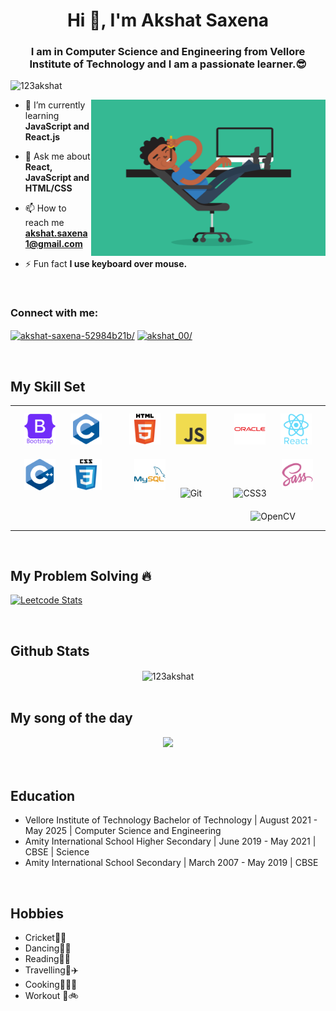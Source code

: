 <h1 align="center">Hi 👋, I'm Akshat Saxena</h1>
<h3 align="center">I am in Computer Science and Engineering from Vellore Institute of Technology and I am a passionate learner.😎</h3>

<p align="left"> <img src="https://komarev.com/ghpvc/?username=123akshat&label=Profile%20views&color=0e75b6&style=flat" alt="123akshat" /> </p>

<img align="right" height="250" width="375" alt="" src="https://github.com/Harsh23Kashyap/Harsh23Kashyap/blob/master/coding.gif" />



- 🌱 I’m currently learning **JavaScript and React.js**

- 💬 Ask me about **React, JavaScript and HTML/CSS**

- 📫 How to reach me **akshat.saxena1@gmail.com**

- ⚡ Fun fact **I use keyboard over mouse.**

<br/>

<h3 align="left">Connect with me:</h3>
<p align="left">
<a href="https://linkedin.com/in/akshat-saxena-52984b21b/" target="blank"><img align="center" src="https://raw.githubusercontent.com/rahuldkjain/github-profile-readme-generator/master/src/images/icons/Social/linked-in-alt.svg" alt="akshat-saxena-52984b21b/" height="30" width="40" /></a>
<a href="https://www.leetcode.com/akshat_00/" target="blank"><img align="center" src="https://raw.githubusercontent.com/rahuldkjain/github-profile-readme-generator/master/src/images/icons/Social/leet-code.svg" alt="akshat_00/" height="30" width="40" /></a>
</p>

<br/>

## My Skill Set  
<table><tr><td valign="top" width="33%">

<div align="center">  
<img style="margin: 10px" src="https://raw.githubusercontent.com/devicons/devicon/master/icons/bootstrap/bootstrap-plain-wordmark.svg" alt="HTML5" height="50" />  
<img style="margin: 10px" src="https://raw.githubusercontent.com/devicons/devicon/master/icons/c/c-original.svg" alt="Java" height="50" />  
<img style="margin: 10px" src="https://raw.githubusercontent.com/devicons/devicon/master/icons/cplusplus/cplusplus-original.svg" alt="MySQL" height="50" />  
<img style="margin: 10px" src="https://raw.githubusercontent.com/devicons/devicon/master/icons/css3/css3-original-wordmark.svg" alt="Python" height="50" />  
</div>

</td><td valign="top" width="33%">

<div align="center">  
<img style="margin: 10px" src="https://raw.githubusercontent.com/devicons/devicon/master/icons/html5/html5-original-wordmark.svg" alt="C++" height="50" />  
<img style="margin: 10px" src="https://raw.githubusercontent.com/devicons/devicon/master/icons/javascript/javascript-original.svg" alt="Linux" height="50" />  
<img style="margin: 10px" src="https://raw.githubusercontent.com/devicons/devicon/master/icons/mysql/mysql-original-wordmark.svg" alt="Git" height="50" />  
<img style="margin: 10px" src="https://www.vectorlogo.zone/logos/apple_objectivec/apple_objectivec-icon.svg" alt="Git" height="50" />  
</div>

</td><td valign="top" width="33%">

<div align="center">  
<img style="margin: 10px" src="https://raw.githubusercontent.com/devicons/devicon/master/icons/oracle/oracle-original.svg" alt="Flutter" height="50" />  
<img style="margin: 10px" src="https://raw.githubusercontent.com/devicons/devicon/master/icons/react/react-original-wordmark.svg" alt="Dart" height="50" />  
<img style="margin: 10px" src="https://reactnative.dev/img/header_logo.svg" alt="CSS3" height="50" />  
<img style="margin: 10px" src="https://raw.githubusercontent.com/devicons/devicon/master/icons/sass/sass-original.svg" alt="OpenCV" height="50" />  
<img style="margin: 10px" src="https://www.vectorlogo.zone/logos/tailwindcss/tailwindcss-icon.svg" alt="OpenCV" height="50" /> 
</div>

</td></tr></table>  



<br/>

## My Problem Solving 🔥
[![Leetcode Stats](https://leetcard.jacoblin.cool/akshat_00?theme=unicorn&extension=heatmap)](https://leetcode.com/akshat_00/)




<br/> 
<h2>Github Stats  </h2>
<div align="center"><img src="https://github-readme-stats.vercel.app/api?username=123akshat&show_icons=true&locale=en" alt="123akshat" align="center" /></div>  



<br/>

## My song of the day  
<div align="center"><img src="https://spotify-github-profile.vercel.app/api/view?uid=31ctrssm2pihpm6r6fjtp4znfmha&cover_image=true&theme=default" /></div>  

<br/>  



<br/>  



## Education  
* Vellore Institute of Technology
Bachelor of Technology | August 2021 - May 2025 | Computer Science and Engineering 
* Amity International School
Higher Secondary | June 2019 - May 2021 | CBSE | Science 
* Amity International School
Secondary | March 2007 - May 2019 | CBSE  
  

<br/>  



## Hobbies  
* Cricket🏏🏏   
* Dancing🕺🕺   
* Reading📕📗  
* Travelling🚅✈️  
* Cooking🧑‍🍳🥘  
* Workout 💪🚲  

<br />
